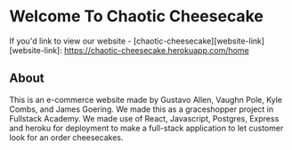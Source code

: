 # Welcome To Chaotic Cheesecake

If you'd link to view our website - [chaotic-cheesecake][website-link]
[website-link]: https://chaotic-cheesecake.herokuapp.com/home

## About

This is an e-commerce website made by Gustavo Allen, Vaughn Pole, Kyle Combs, and James Goering. We made this as a graceshopper project in Fullstack Academy. We made use of React, Javascript, Postgres, Express and heroku for deployment to make a full-stack application to let customer look for an order cheesecakes.

